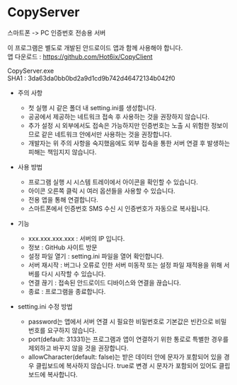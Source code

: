 # CopyServer

스마트폰 -> PC 인증번호 전송용 서버

이 프로그램은 별도로 개발된 안드로이드 앱과 함께 사용해야 합니다.  
앱 다운로드 : https://github.com/Hot6ix/CopyClient

CopyServer.exe  
SHA1 : 3da63da0bb0bd2a9d1cd9b742d46472134b042f0

- 주의 사항
  - 첫 실행 시 같은 폴더 내 setting.ini를 생성합니다.
  - 공공에서 제공하는 네트워크 접속 후 사용하는 것을 권장하지 않습니다.
  - 추가 설정 시 외부에서도 접속은 가능하지만 인증번호는 노출 시 위험한 정보이므로 같은 네트워크 안에서만 사용하는 것을 권장합니다.
  - 개발자는 위 주의 사항을 숙지했음에도 외부 접속을 통한 서버 연결 후 발생하는 피해는 책임지지 않습니다.

- 사용 방법
  - 프로그램 실행 시 시스템 트레이에서 아이콘을 확인할 수 있습니다.
  - 아이콘 오른쪽 클릭 시 여러 옵션들을 사용할 수 있습니다.
  - 전용 앱을 통해 연결합니다.
  - 스마트폰에서 인증번호 SMS 수신 시 인증번호가 자동으로 복사됩니다.
  
- 기능
  - xxx.xxx.xxx.xxx : 서버의 IP 입니다.
  - 정보 : GitHub 사이트 방문
  - 설정 파일 열기 : setting.ini 파일을 열어 확인합니다.
  - 서버 재시작 : 버그나 오류로 인한 서버 미동작 또는 설정 파일 재적용을 위해 서버를 다시 시작할 수 있습니다.
  - 연결 끊기 : 접속된 안드로이드 디바이스와 연결을 끊습니다.
  - 종료 : 프로그램을 종료합니다.
  
- setting.ini 수정 방법
    - password는 앱에서 서버 연결 시 필요한 비밀번호로 기본값은 빈칸으로 비밀번호를 요구하지 않습니다.
    - port(default: 31331)는 프로그램과 앱이 연결하기 위한 통로로 특별한 경우를 제외하고 바꾸지 않을 것을 권장합니다.
    - allowCharacter(default: false)는 받은 데이터 안에 문자가 포함되어 있을 경우 클립보드에 복사하지 않습니다. true로 변경 시 문자가 포함되어 있어도 클립보드에 복사합니다.
